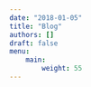 ```yaml
---
date: "2018-01-05"
title: "Blog"
authors: []
draft: false
menu:
    main:
        weight: 55
---
```

